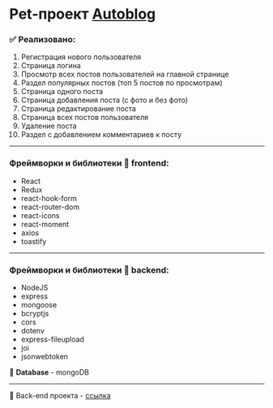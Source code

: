 # Pet-проект [Autoblog](https://nikchum.github.io/Autoblog-frontend/)

### **:white_check_mark: Реализовано:**

1. Регистрация нового пользователя
2. Страница логина
3. Просмотр всех постов пользователей на главной странице
4. Раздел популярных постов (топ 5 постов по просмотрам)
5. Страница одного поста
6. Страница добавления поста (с фото и без фото)
7. Страница редактирование поста
8. Страница всех постов пользователя
9. Удаление поста
10. Раздел с добавлением комментариев к посту

___

### Фреймворки и библиотеки :full_moon_with_face: **frontend:**
- React
- Redux
- react-hook-form
- react-router-dom
- react-icons
- react-moment
- axios
- toastify
___
### Фреймворки и библиотеки :new_moon_with_face: **backend:**
- NodeJS
- express
- mongoose
- bcryptjs
- cors
- dotenv
- express-fileupload
- joi
- jsonwebtoken

:floppy_disk: **Database** - mongoDB
___
:new_moon_with_face: Back-end проекта - [ссылка](https://github.com/nikchum/Autoblog-backend)
